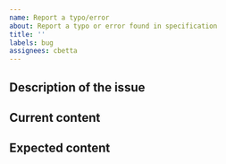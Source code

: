 ```yaml
---
name: Report a typo/error
about: Report a typo or error found in specification
title: ''
labels: bug
assignees: cbetta
---
```


## Description of the issue

<!-- Replace this text with a description of what issue you have discovered -->
<!-- Please include as to why you think the issue is an issue. -->
<!-- If you are a Boxer, let us know  -->
<!-- If possible, try applying the fix yourself and 
provide us with a Pull Request -->

## Current content
<!-- What does the specification currently say? -->

## Expected content
<!-- What do you think the specification should say instead? -->
